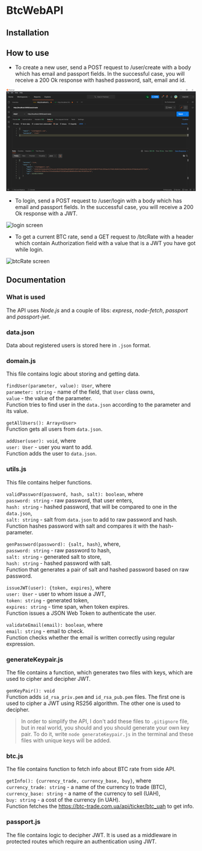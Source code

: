 # BtcWebAPI

## Installation

## How to use

- To create a new user, send a POST request to /user/create with a body which has email and passport fields. In the successful case, you will receive a 200 Ok response with hashed password, salt, email and id.

![create screen](https://github.com/ipz201svo/BtcWebAPI/blob/master/Screenshots/create.png)

- To login, send a POST request to /user/login with a body which has email and passport fields. In the successful case, you will receive a 200 Ok response with a JWT.

![login screen](https://github.com/ipz201svo/BtcWebAPI/blob/master/Screenshots\login.png)

- To get a current BTC rate, send a GET request to /btcRate with a header which contain Authorization field with a value that is a JWT you have got while login.

![btcRate screen](https://github.com/ipz201svo/BtcWebAPI/blob/master/Screenshots\btcRate.png)

## Documentation

### What is used

The API uses *Node.js* and a couple of libs: *express*, *node-fetch*, *passport* and *passport-jwt*.

### data.json

Data about registered users is stored here in `.json` format.

### domain.js

This file contains logic about storing and getting data.

`findUser(parameter, value): User`, where<br>
`parameter: string` - name of the field, that `User` class owns,<br>
`value` - the value of the parameter.<br>
Function tries to find user in the `data.json` according to the parameter and its value.

`getAllUsers(): Array<User>`<br>
Function gets all users from `data.json`.

`addUser(user): void`, where<br>
`user: User` - user you want to add.<br>
Function adds the user to `data.json`.

### utils.js

This file contains helper functions.

`validPassword(password, hash, salt): boolean`, where<br>
`password: string` - raw password, that user enters,<br>
`hash: string` - hashed password, that will be compared to one in the `data.json`, <br>
`salt: string` - salt from `data.json` to add to raw password and hash.<br>
Function hashes password with salt and compares it with the hash-parameter.

`genPassword(password): {salt, hash}`, where,<br>
`password: string` - raw password to hash,<br>
`salt: string` - generated salt to store,<br>
`hash: string` - hashed password with salt.<br>
Function that generates a pair of salt and hashed password based on raw password.

`issueJWT(user): {token, expires}`, where<br>
`user: User` - user to whom issue a JWT,<br>
`token: string` - generated token,<br>
`expires: string` - time span, when token expires.<br>
Function issues a JSON Web Token to authenticate the user.<br>

`validateEmail(email): boolean`, where<br>
`email: string` - email to check.<br>
Function checks whether the email is written correctly using regular expression.

### generateKeypair.js

The file contains a function, which generates two files with keys, which are used to cipher and decipher JWT.

`genKeyPair(): void`<br>
Function adds `id_rsa_priv.pem` and `id_rsa_pub.pem` files.
The first one is used to cipher a JWT using RS256 algorithm.
The other one is used to decipher.

> In order to simplify the API, I don't add these files to `.gitignore` file, but in real world, you should and you should generate your own key pair. To do it, write `node generateKeypair.js` in the terminal and these files with unique keys will be added.

### btc.js

The file contains function to fetch info about BTC rate from side API.

`getInfo(): {currency_trade, currency_base, buy}`, where<br>
`currency_trade: string` - a name of the currency to trade (BTC),<br>
`currency_base: string` - a name of the currency to sell (UAH),<br>
`buy: string` - a cost of the currency (in UAH).<br>
Function fetches the https://btc-trade.com.ua/api/ticker/btc_uah to get info.

### passport.js

The file contains logic to decipher JWT. It is used as a middleware in protected routes which require an authentication using JWT.



